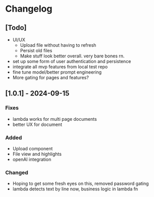 # Changelog

## [Todo]

- UI/UX
  - Upload file without having to refresh
  - Persist old files
  - Make stuff look better overall. very bare bones rn.
- set up some form of user authentication and persistence
- integrate all mvp features from local test repo
- fine tune model/better prompt engineering
- More gating for pages and features?

## [1.0.1] - 2024-09-15

### Fixes

- lambda works for multi page documents
- better UX for document

### Added

- Upload component
- File view and highlights
- openAI integration

### Changed

- Hoping to get some fresh eyes on this, removed password gating
- lambda detects text by line now, business logic in lambda fn
